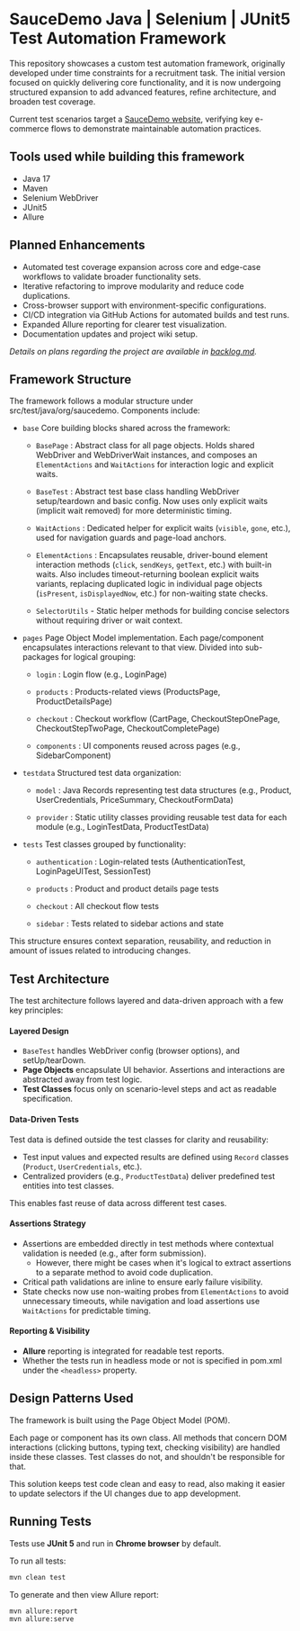 # SauceDemo Java | Selenium | JUnit5 Test Automation Framework

This repository showcases a custom test automation framework, originally developed under time
constraints
for a recruitment task. The initial version focused on quickly delivering core functionality,
and it is now undergoing structured expansion to add advanced features, refine architecture, and
broaden test coverage.

Current test scenarios target a [SauceDemo website](https://www.saucedemo.com/), verifying key
e-commerce flows to demonstrate maintainable automation practices.

## Tools used while building this framework

- Java 17
- Maven
- Selenium WebDriver
- JUnit5
- Allure

## Planned Enhancements

- Automated test coverage expansion across core and edge-case workflows to validate broader
  functionality sets.
- Iterative refactoring to improve modularity and reduce code duplications.
- Cross-browser support with environment-specific configurations.
- CI/CD integration via GitHub Actions for automated builds and test runs.
- Expanded Allure reporting for clearer test visualization.
- Documentation updates and project wiki setup.

*Details on plans regarding the project are available in [backlog.md](./backlog.md).*

## Framework Structure

The framework follows a modular structure under src/test/java/org/saucedemo. Components include:

- `base` Core building blocks shared across the framework:

    - `BasePage` : Abstract class for all page objects. Holds shared WebDriver and WebDriverWait instances,
      and composes an `ElementActions` and `WaitActions` for interaction logic and explicit waits.

    - `BaseTest` : Abstract test base class handling WebDriver setup/teardown and basic config. Now uses only
      explicit waits (implicit wait removed) for more deterministic timing.

    - `WaitActions` : Dedicated helper for explicit waits (`visible`, `gone`, etc.), used for navigation
      guards and page-load anchors.

    - `ElementActions` : Encapsulates reusable, driver-bound element interaction methods (`click`, `sendKeys`,
      `getText`, etc.) with built-in waits. Also includes timeout-returning boolean explicit waits variants,
      replacing duplicated logic in individual page objects (`isPresent`, `isDisplayedNow`, etc.) for
      non-waiting state checks.

    - `SelectorUtils` - Static helper methods for building concise selectors without requiring driver or wait
      context.


- `pages` Page Object Model implementation. Each page/component encapsulates interactions relevant to that
  view.
  Divided into sub-packages for logical grouping:

    - `login` : Login flow (e.g., LoginPage)

    - `products` : Products-related views (ProductsPage, ProductDetailsPage)

    - `checkout` : Checkout workflow (CartPage, CheckoutStepOnePage, CheckoutStepTwoPage,
      CheckoutCompletePage)

    - `components` : UI components reused across pages (e.g., SidebarComponent)


- `testdata` Structured test data organization:

    - `model` : Java Records representing test data structures (e.g., Product, UserCredentials,
      PriceSummary, CheckoutFormData)

    - `provider` : Static utility classes providing reusable test data for each module (e.g.,
      LoginTestData, ProductTestData)

- `tests` Test classes grouped by functionality:

    - `authentication` : Login-related tests (AuthenticationTest, LoginPageUITest, SessionTest)

    - `products` : Product and product details page tests

    - `checkout` : All checkout flow tests

    - `sidebar` : Tests related to sidebar actions and state

This structure ensures context separation, reusability, and reduction in amount of issues related to
introducing changes.

## Test Architecture

The test architecture follows layered and data-driven approach with a few key principles:

#### Layered Design

- `BaseTest` handles WebDriver config (browser options), and setUp/tearDown.
- **Page Objects** encapsulate UI behavior. Assertions and interactions are abstracted away from
  test logic.
- **Test Classes** focus only on scenario-level steps and act as readable specification.

#### Data-Driven Tests

Test data is defined outside the test classes for clarity and reusability:

- Test input values and expected results are defined using `Record` classes (`Product`,
  `UserCredentials`, etc.).
- Centralized providers (e.g., `ProductTestData`) deliver predefined test entities into test
  classes.

This enables fast reuse of data across different test cases.

#### Assertions Strategy

- Assertions are embedded directly in test methods where contextual validation is needed (e.g.,
  after form submission).
    - However, there might be cases when it's logical to extract assertions to a separate method to avoid code duplication.
- Critical path validations are inline to ensure early failure visibility.
- State checks now use non-waiting probes from `ElementActions` to avoid unnecessary timeouts, while
  navigation and load assertions use `WaitActions` for predictable timing.

#### Reporting & Visibility

- **Allure** reporting is integrated for readable test reports.
- Whether the tests run in headless mode or not is specified in pom.xml under the `<headless>` property.

## Design Patterns Used

The framework is built using the Page Object Model (POM).

Each page or component has its own class.
All methods that concern DOM interactions (clicking buttons, typing text, checking visibility) are
handled inside these classes.
Test classes do not, and shouldn't be responsible for that.

This solution keeps test code clean and easy to read, also making it easier to update selectors if
the UI changes due to app development.

## Running Tests

Tests use **JUnit 5** and run in **Chrome browser** by default.

To run all tests:

```bash
mvn clean test
```

To generate and then view Allure report:

```bash
mvn allure:report
mvn allure:serve
```


